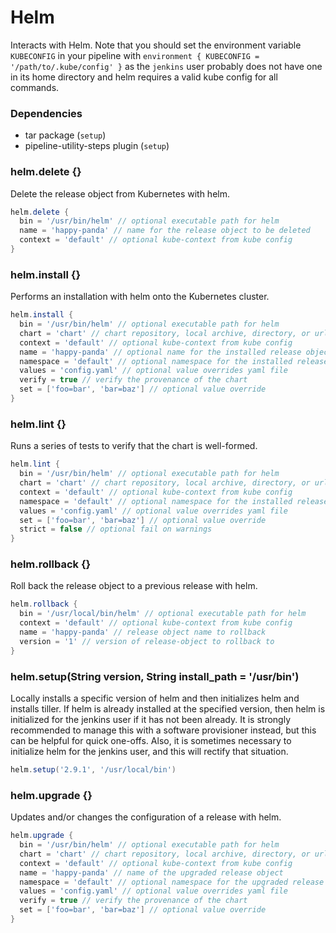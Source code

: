 # Helm

Interacts with Helm. Note that you should set the environment variable `KUBECONFIG` in your pipeline with `environment { KUBECONFIG = '/path/to/.kube/config' }` as the `jenkins` user probably does not have one in its home directory and helm requires a valid kube config for all commands.

### Dependencies

- tar package (`setup`)
- pipeline-utility-steps plugin (`setup`)

### helm.delete {}
Delete the release object from Kubernetes with helm.

```groovy
helm.delete {
  bin = '/usr/bin/helm' // optional executable path for helm
  name = 'happy-panda' // name for the release object to be deleted
  context = 'default' // optional kube-context from kube config
}
```

### helm.install {}
Performs an installation with helm onto the Kubernetes cluster.

```groovy
helm.install {
  bin = '/usr/bin/helm' // optional executable path for helm
  chart = 'chart' // chart repository, local archive, directory, or url to install
  context = 'default' // optional kube-context from kube config
  name = 'happy-panda' // optional name for the installed release object
  namespace = 'default' // optional namespace for the installed release object
  values = 'config.yaml' // optional value overrides yaml file
  verify = true // verify the provenance of the chart
  set = ['foo=bar', 'bar=baz'] // optional value override
}
```

### helm.lint {}
Runs a series of tests to verify that the chart is well-formed.

```groovy
helm.lint {
  bin = '/usr/bin/helm' // optional executable path for helm
  chart = 'chart' // chart repository, local archive, directory, or url to install
  context = 'default' // optional kube-context from kube config
  namespace = 'default' // optional namespace for the installed release object
  values = 'config.yaml' // optional value overrides yaml file
  set = ['foo=bar', 'bar=baz'] // optional value override
  strict = false // optional fail on warnings
}
```

### helm.rollback {}
Roll back the release object to a previous release with helm.

```groovy
helm.rollback {
  bin = '/usr/local/bin/helm' // optional executable path for helm
  context = 'default' // optional kube-context from kube config
  name = 'happy-panda' // release object name to rollback
  version = '1' // version of release-object to rollback to
}
```

### helm.setup(String version, String install_path = '/usr/bin')
Locally installs a specific version of helm and then initializes helm and installs tiller. If helm is already installed at the specified version, then helm is initialized for the jenkins user if it has not been already. It is strongly recommended to manage this with a software provisioner instead, but this can be helpful for quick one-offs. Also, it is sometimes necessary to initialize helm for the jenkins user, and this will rectify that situation.

```groovy
helm.setup('2.9.1', '/usr/local/bin')
```

### helm.upgrade {}
Updates and/or changes the configuration of a release with helm.

```groovy
helm.upgrade {
  bin = '/usr/bin/helm' // optional executable path for helm
  chart = 'chart' // chart repository, local archive, directory, or url to upgrade
  context = 'default' // optional kube-context from kube config
  name = 'happy-panda' // name of the upgraded release object
  namespace = 'default' // optional namespace for the upgraded release object
  values = 'config.yaml' // optional value overrides yaml file
  verify = true // verify the provenance of the chart
  set = ['foo=bar', 'bar=baz'] // optional value override
}
```
